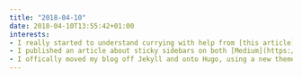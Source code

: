 ```yaml
---
title: "2018-04-10"
date: 2018-04-10T13:55:42+01:00
interests:
- I really started to understand currying with help from [this article](https://www.nypl.org/blog/2016/12/06/currying-functions). I put the theory into practice on a React app at work and the concepts finally began to sink in!
- I published an article about sticky sidebars on both [Medium](https://medium.com/@clairepj/making-a-sticky-sidebar-with-two-lines-of-css-280169eac624) and [here on my blog](/blog/2018-04-02-making-a-sticky-sidebar-with-two-lines-of-css/)
- I offically moved my blog off Jekyll and onto Hugo, using a new theme I wrote myself 💪 It's served on Netlify which made all the hosting tasks and adding https really easy!
---
```

